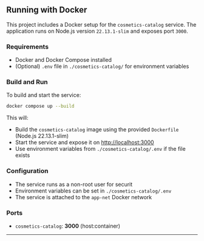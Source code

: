 ## Running with Docker

This project includes a Docker setup for the `cosmetics-catalog` service. The application runs on Node.js version `22.13.1-slim` and exposes port `3000`.

### Requirements
- Docker and Docker Compose installed
- (Optional) `.env` file in `./cosmetics-catalog/` for environment variables

### Build and Run

To build and start the service:

```sh
docker compose up --build
```

This will:
- Build the `cosmetics-catalog` image using the provided `Dockerfile` (Node.js 22.13.1-slim)
- Start the service and expose it on [http://localhost:3000](http://localhost:3000)
- Use environment variables from `./cosmetics-catalog/.env` if the file exists

### Configuration
- The service runs as a non-root user for securit
- Environment variables can be set in `./cosmetics-catalog/.env`
- The service is attached to the `app-net` Docker network

### Ports
- `cosmetics-catalog`: **3000** (host:container)

---
